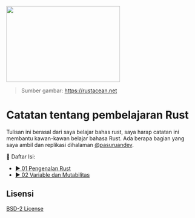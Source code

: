 <img src="https://rustacean.net/assets/cuddlyferris.png" align="center" width="300" height="200"></img>

> Sumber gambar: https://rustacean.net

# Catatan tentang pembelajaran Rust

Tulisan ini berasal dari saya belajar bahas rust, saya harap catatan ini membantu kawan-kawan belajar bahasa Rust.
Ada berapa bagian yang saya ambil dan replikasi dihalaman [@pasuruandev](https://github.com/pasuruandev/bahasa-pemrograman).

🔰 Daftar Isi:

- [▶️ 01 Pengenalan Rust](./01-pengenalan-rust.md)
- [▶️ 02 Variable dan Mutabilitas](./02-variable-dan-mutabilitas.md)

## Lisensi
[BSD-2 License](./LICENSE)
